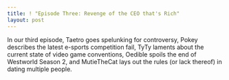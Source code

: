 ```yaml
---
title: ! "Episode Three: Revenge of the CEO that's Rich"
layout: post
---
```

In our third episode, Taetro goes spelunking for controversy, Pokey describes the latest e-sports competition fail, TyTy laments about the current state of video game conventions, Oedible spoils the end of Westworld Season 2, and MutieTheCat lays out the rules (or lack thereof) in dating multiple people.
